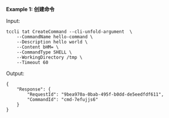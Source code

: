 **Example 1: 创建命令**



Input: 

```
tccli tat CreateCommand --cli-unfold-argument  \
    --CommandName hello-command \
    --Description hello world \
    --Content bHM= \
    --CommandType SHELL \
    --WorkingDirectory /tmp \
    --Timeout 60
```

Output: 
```
{
    "Response": {
        "RequestId": "9bea970a-0bab-495f-b0dd-de5eedfdf611",
        "CommandId": "cmd-7efujjs6"
    }
}
```

